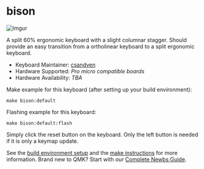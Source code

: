 # bison

![Imgur](https://i.imgur.com/FTOUHTq.jpg)

A split 60% ergonomic keyboard with a slight columnar stagger. Should provide an easy transition from a ortholinear keyboard to a split ergonomic keyboard.

* Keyboard Maintainer: [csandven](https://github.com/csandven)
* Hardware Supported: *Pro micro compatible boards*
* Hardware Availability: *TBA*

Make example for this keyboard (after setting up your build environment):

    make bison:default

Flashing example for this keyboard:

    make bison:default:flash

Simply click the reset button on the keyboard. Only the left button is needed if it is only a keymap update. 

See the [build environment setup](https://docs.qmk.fm/#/getting_started_build_tools) and the [make instructions](https://docs.qmk.fm/#/getting_started_make_guide) for more information. Brand new to QMK? Start with our [Complete Newbs Guide](https://docs.qmk.fm/#/newbs).
